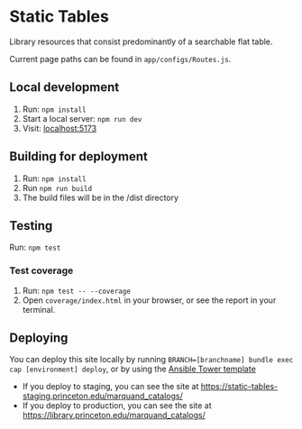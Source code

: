 # Static Tables
Library resources that consist predominantly of a searchable flat table. 

Current page paths can be found in `app/configs/Routes.js`.

## Local development

1. Run: `npm install`
2. Start a local server: `npm run dev`
3. Visit: [localhost:5173](http://localhost:5173/)

## Building for deployment

1. Run: `npm install`
2. Run `npm run build`
3. The build files will be in the /dist directory


## Testing

Run: `npm test`

### Test coverage

1. Run: `npm test -- --coverage`
1. Open `coverage/index.html` in your browser, or see the report in your terminal.


## Deploying
You can deploy this site locally by running `BRANCH=[branchname] bundle exec cap [environment] deploy`, or by using the [Ansible Tower template](https://ansible-tower.princeton.edu/#/templates/job_template/13/details)

- If you deploy to staging, you can see the site at https://static-tables-staging.princeton.edu/marquand_catalogs/
- If you deploy to production, you can see the site at https://library.princeton.edu/marquand_catalogs/
